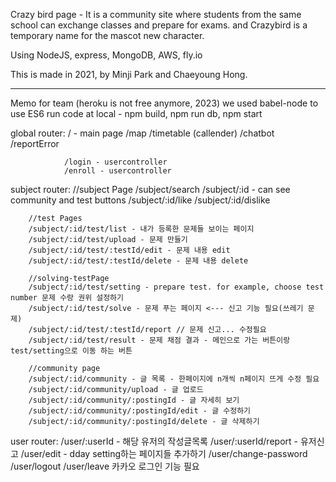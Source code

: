 Crazy bird page -
It is a community site where students from the same school can exchange classes and prepare for exams.
and Crazybird is a temporary name for the mascot new character.

Using NodeJS, express, MongoDB, AWS, fly.io

This is made in 2021, by Minji Park and Chaeyoung Hong.

---

Memo for team
(heroku is not free anymore, 2023)
we used babel-node to use ES6
run code at local - npm build, npm run db, npm start

global router:
/ - main page
/map
/timetable (callender)
/chatbot
/reportError

                /login - usercontroller
                /enroll - usercontroller

subject router:
//subject Page
/subject/search
/subject/:id - can see community and test buttons
/subject/:id/like
/subject/:id/dislike

        //test Pages
        /subject/:id/test/list - 내가 등록한 문제들 보이는 페이지
        /subject/:id/test/upload - 문제 만들기
        /subject/:id/test/:testId/edit - 문제 내용 edit
        /subject/:id/test/:testId/delete - 문제 내용 delete

        //solving-testPage
        /subject/:id/test/setting - prepare test. for example, choose test number 문제 수랑 권위 설정하기
        /subject/:id/test/solve - 문제 푸는 페이지 <--- 신고 기능 필요(쓰레기 문제)
        /subject/:id/test/:testId/report // 문제 신고... 수정필요
        /subject/:id/test/result - 문제 채점 결과 - 메인으로 가는 버튼이랑 test/setting으로 이동 하는 버튼

        //community page
        /subject/:id/community - 글 목록 - 한페이지에 n개씩 n페이지 뜨게 수정 필요
        /subject/:id/community/upload - 글 업로드
        /subject/:id/community/:postingId - 글 자세히 보기
        /subject/:id/community/:postingId/edit - 글 수정하기
        /subject/:id/community/:postingId/delete - 글 삭제하기

user router:
/user/:userId - 해당 유저의 작성글목록
/user/:userId/report - 유저신고
/user/edit - dday setting하는 페이지들 추가하기
/user/change-password
/user/logout
/user/leave
카카오 로그인 기능 필요
